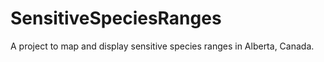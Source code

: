 # SensitiveSpeciesRanges

A project to map and display sensitive species ranges in Alberta, Canada. 
